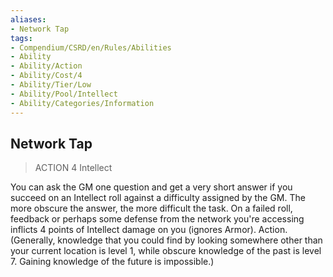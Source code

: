 ```yaml
---
aliases:
- Network Tap
tags:
- Compendium/CSRD/en/Rules/Abilities
- Ability
- Ability/Action
- Ability/Cost/4
- Ability/Tier/Low
- Ability/Pool/Intellect
- Ability/Categories/Information
---
```


  
## Network Tap  
>ACTION 4  Intellect  
  
You can ask the GM one question and get a very short answer if you succeed on an Intellect roll against a difficulty assigned by the GM. The more obscure the answer, the more difficult the task. On a failed roll, feedback or perhaps some defense from the network you're accessing inflicts 4 points of Intellect damage on you (ignores Armor). Action. (Generally, knowledge that you could find by looking somewhere other than your current location is level 1, while obscure knowledge of the past is level 7. Gaining knowledge of the future is impossible.)